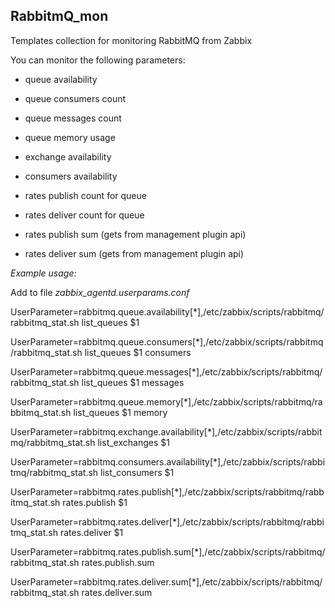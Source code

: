 ## RabbitmQ_mon

Templates collection for monitoring RabbitMQ from Zabbix

You can monitor the following parameters:

* queue availability

* queue consumers count

* queue messages count

* queue memory usage

* exchange availability

* consumers availability

* rates publish count for queue

* rates deliver count for queue

* rates publish sum (gets from management plugin api)

* rates deliver sum (gets from management plugin api)

*Example usage:*

Add to file *zabbix_agentd.userparams.conf*

UserParameter=rabbitmq.queue.availability[*],/etc/zabbix/scripts/rabbitmq/rabbitmq_stat.sh list_queues $1

UserParameter=rabbitmq.queue.consumers[*],/etc/zabbix/scripts/rabbitmq/rabbitmq_stat.sh list_queues $1 consumers

UserParameter=rabbitmq.queue.messages[*],/etc/zabbix/scripts/rabbitmq/rabbitmq_stat.sh list_queues $1 messages

UserParameter=rabbitmq.queue.memory[*],/etc/zabbix/scripts/rabbitmq/rabbitmq_stat.sh list_queues $1 memory

UserParameter=rabbitmq.exchange.availability[*],/etc/zabbix/scripts/rabbitmq/rabbitmq_stat.sh list_exchanges $1

UserParameter=rabbitmq.consumers.availability[*],/etc/zabbix/scripts/rabbitmq/rabbitmq_stat.sh list_consumers $1

UserParameter=rabbitmq.rates.publish[*],/etc/zabbix/scripts/rabbitmq/rabbitmq_stat.sh rates.publish $1

UserParameter=rabbitmq.rates.deliver[*],/etc/zabbix/scripts/rabbitmq/rabbitmq_stat.sh rates.deliver $1

UserParameter=rabbitmq.rates.publish.sum[*],/etc/zabbix/scripts/rabbitmq/rabbitmq_stat.sh rates.publish.sum

UserParameter=rabbitmq.rates.deliver.sum[*],/etc/zabbix/scripts/rabbitmq/rabbitmq_stat.sh rates.deliver.sum
